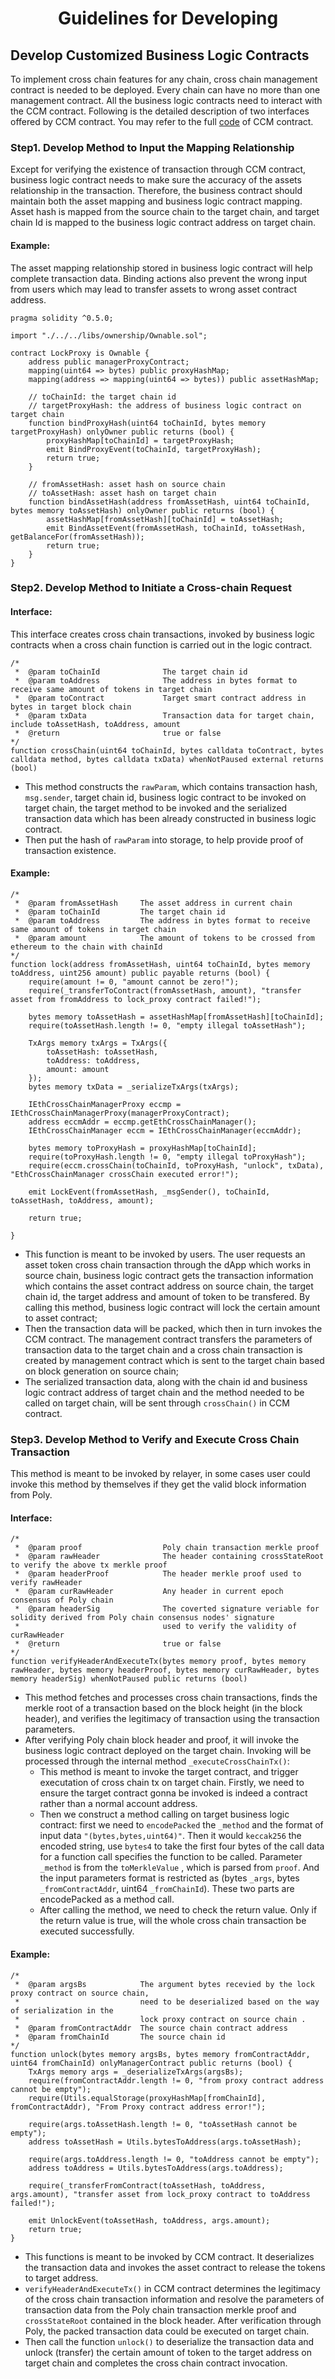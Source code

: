 <h1 align="center">Guidelines for Developing</h1>

## Develop Customized Business Logic Contracts

To implement cross chain features for any chain, cross chain management contract is needed to be deployed. Every chain can have no more than one management contract. All the business logic contracts need to interact with the CCM contract. Following is the detailed description of two interfaces offered by CCM contract. You may refer to the full [code](https://github.com/polynetwork/eth-contracts/blob/master/contracts/core/cross_chain_manager/logic/EthCrossChainManager.sol) of CCM contract. 

### Step1. Develop Method to Input the Mapping Relationship

Except for verifying the existence of transaction through CCM contract, business logic contract needs to make sure the accuracy of the assets relationship in the transaction. Therefore, the business contract should maintain both the asset mapping and business logic contract mapping. Asset hash is mapped from the source chain to the target chain, and target chain Id is mapped to the business logic contract address on target chain.

#### Example:

The asset mapping relationship stored in business logic contract will help complete transaction data. Binding actions also prevent the wrong input from users which may lead to transfer assets to wrong asset contract address.

```solidity
pragma solidity ^0.5.0;

import "./../../libs/ownership/Ownable.sol";

contract LockProxy is Ownable {
    address public managerProxyContract;
    mapping(uint64 => bytes) public proxyHashMap;
    mapping(address => mapping(uint64 => bytes)) public assetHashMap;
    
    // toChainId: the target chain id
    // targetProxyHash: the address of business logic contract on target chain
    function bindProxyHash(uint64 toChainId, bytes memory targetProxyHash) onlyOwner public returns (bool) {
        proxyHashMap[toChainId] = targetProxyHash;
        emit BindProxyEvent(toChainId, targetProxyHash);
        return true;
    }
    
    // fromAssetHash: asset hash on source chain 
    // toAssetHash: asset hash on target chain
    function bindAssetHash(address fromAssetHash, uint64 toChainId, bytes memory toAssetHash) onlyOwner public returns (bool) {
        assetHashMap[fromAssetHash][toChainId] = toAssetHash;
        emit BindAssetEvent(fromAssetHash, toChainId, toAssetHash, getBalanceFor(fromAssetHash));
        return true;
    }
}
```

### Step2. Develop Method to Initiate a Cross-chain Request

#### Interface:
This interface creates cross chain transactions, invoked by business logic contracts when a cross chain function is carried out in the logic contract.
````solidity
/*  
 *  @param toChainId              The target chain id
 *  @param toAddress              The address in bytes format to receive same amount of tokens in target chain
 *  @param toContract             Target smart contract address in bytes in target block chain
 *  @param txData                 Transaction data for target chain, include toAssetHash, toAddress, amount
 *  @return                       true or false 
*/
function crossChain(uint64 toChainId, bytes calldata toContract, bytes calldata method, bytes calldata txData) whenNotPaused external returns (bool)
````

- This method constructs the `rawParam`, which contains transaction hash, `msg.sender`, target chain id, business logic contract to be invoked on target chain, the target method to be invoked and the serialized transaction data which has been already constructed in business logic contract. 
- Then put the hash of `rawParam` into storage, to help provide proof of transaction existence.

#### Example:

```solidity
/*  
 *  @param fromAssetHash     The asset address in current chain
 *  @param toChainId         The target chain id
 *  @param toAddress         The address in bytes format to receive same amount of tokens in target chain 
 *  @param amount            The amount of tokens to be crossed from ethereum to the chain with chainId
*/
function lock(address fromAssetHash, uint64 toChainId, bytes memory toAddress, uint256 amount) public payable returns (bool) {
    require(amount != 0, "amount cannot be zero!");
    require(_transferToContract(fromAssetHash, amount), "transfer asset from fromAddress to lock_proxy contract failed!");
        
    bytes memory toAssetHash = assetHashMap[fromAssetHash][toChainId];
    require(toAssetHash.length != 0, "empty illegal toAssetHash");

    TxArgs memory txArgs = TxArgs({
        toAssetHash: toAssetHash,
        toAddress: toAddress,
        amount: amount
    });
    bytes memory txData = _serializeTxArgs(txArgs);
        
    IEthCrossChainManagerProxy eccmp = IEthCrossChainManagerProxy(managerProxyContract);
    address eccmAddr = eccmp.getEthCrossChainManager();
    IEthCrossChainManager eccm = IEthCrossChainManager(eccmAddr);
        
    bytes memory toProxyHash = proxyHashMap[toChainId];
    require(toProxyHash.length != 0, "empty illegal toProxyHash");
    require(eccm.crossChain(toChainId, toProxyHash, "unlock", txData), "EthCrossChainManager crossChain executed error!");

    emit LockEvent(fromAssetHash, _msgSender(), toChainId, toAssetHash, toAddress, amount);
        
    return true;
    
}
```

- This function is meant to be invoked by users. The user requests an asset token cross chain transaction through the dApp which works in source chain, business logic contract gets the transaction information which contains the asset contract address on source chain, the target chain id, the target address and amount of token to be transfered. By calling this method, business logic contract will lock the certain amount to asset contract;
- Then the transaction data will be packed, which then in turn invokes the CCM contract. The management contract transfers the parameters of transaction data to the target chain and a cross chain transaction is created by management contract which is sent to the target chain based on block generation on source chain;
- The serialized transaction data, along with the chain id and business logic contract address of target chain and the method needed to be called on target chain, will be sent through `crossChain()` in CCM contract.

### Step3. Develop Method to Verify and Execute Cross Chain Transaction
This method is meant to be invoked by relayer, in some cases user could invoke this method by themselves if they get the valid block information from Poly.
#### Interface:

````solidity
/*  
 *  @param proof                  Poly chain transaction merkle proof
 *  @param rawHeader              The header containing crossStateRoot to verify the above tx merkle proof
 *  @param headerProof            The header merkle proof used to verify rawHeader
 *  @param curRawHeader           Any header in current epoch consensus of Poly chain
 *  @param headerSig              The coverted signature veriable for solidity derived from Poly chain consensus nodes' signature 
 *                                used to verify the validity of curRawHeader
 *  @return                       true or false
*/
function verifyHeaderAndExecuteTx(bytes memory proof, bytes memory rawHeader, bytes memory headerProof, bytes memory curRawHeader, bytes memory headerSig) whenNotPaused public returns (bool)
````
 
- This method fetches and processes cross chain transactions, finds the merkle root of a transaction based on the block height (in the block header), and verifies the legitimacy of transaction using the transaction parameters.
- After verifying Poly chain block header and proof, it will invoke the business logic contract deployed on the target chain. Invoking will be processed through the internal method `_executeCrossChainTx()`: 
  - This method is meant to invoke the target contract, and trigger executation of cross chain tx on target chain. Firstly, we need to ensure the target contract gonna be invoked is indeed a contract rather than a normal account address. 
  - Then we construct a method calling on target business logic contract: first we need to `encodePacked` the `_method` and the format of input data `"(bytes,bytes,uint64)"`. Then it would `keccak256` the encoded string, use `bytes4` to take the first four bytes of the call data for a function call specifies the function to be called. Parameter `_method`  is from the `toMerkleValue` , which is parsed from `proof`. And the input parameters format is restricted as (bytes `_args`, bytes `_fromContractAddr`, uint64 `_fromChainId`). These two parts are encodePacked as a method call.  
  - After calling the method, we need to check the return value. Only if the return value is true, will the whole cross chain transaction be executed successfully. 

#### Example:

```solidity
/*  
 *  @param argsBs            The argument bytes recevied by the lock proxy contract on source chain, 
 *                           need to be deserialized based on the way of serialization in the 
 *                           lock proxy contract on source chain .
 *  @param fromContractAddr  The source chain contract address
 *  @param fromChainId       The source chain id
*/
function unlock(bytes memory argsBs, bytes memory fromContractAddr, uint64 fromChainId) onlyManagerContract public returns (bool) {
    TxArgs memory args = _deserializeTxArgs(argsBs);
    require(fromContractAddr.length != 0, "from proxy contract address cannot be empty");
    require(Utils.equalStorage(proxyHashMap[fromChainId], fromContractAddr), "From Proxy contract address error!");
        
    require(args.toAssetHash.length != 0, "toAssetHash cannot be empty");
    address toAssetHash = Utils.bytesToAddress(args.toAssetHash);

    require(args.toAddress.length != 0, "toAddress cannot be empty");
    address toAddress = Utils.bytesToAddress(args.toAddress);

    require(_transferFromContract(toAssetHash, toAddress, args.amount), "transfer asset from lock_proxy contract to toAddress failed!");
        
    emit UnlockEvent(toAssetHash, toAddress, args.amount);
    return true;
}
```

- This functions is meant to be invoked by CCM contract. It deserializes the transaction data and invokes the asset contract to release the tokens to target address.
- `verifyHeaderAndExecuteTx()` in CCM contract determines the legitimacy of the cross chain transaction information and resolve the parameters of transaction data from the Poly chain transaction merkle proof and `crossStateRoot` contained in the block header. After verification through Poly, the packed transaction data could be executed on target chain.
- Then call the function `unlock()` to deserialize the transaction data and unlock (transfer) the certain amount of token to the target address on target chain and completes the cross chain contract invocation.


